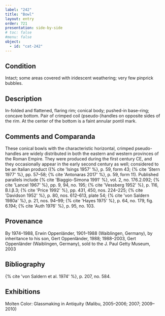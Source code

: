 ```yaml
---
label: "242"
title: "Bowl"
layout: entry
order: 721
presentation: side-by-side
# toc: false
#menu: false 
object:
  - id: "cat-242"
---
```


## Condition

Intact; some areas covered with iridescent weathering; very few pinprick bubbles.

## Description

In-folded and flattened, flaring rim; conical body; pushed-in base-ring; concave bottom. Pair of crimped coil (pseudo-)handles on opposite sides of the rim. At the center of the bottom is a faint annular pontil mark.

## Comments and Comparanda

These conical bowls with the characteristic horizontal, crimped pseudo-handles are widely distributed in both the eastern and western provinces of the Roman Empire. They were produced during the first century CE, and they occasionally appear in the early second century as well; considered to be an Italian product ({% cite 'Isings 1957' %}, p. 59, form 43; {% cite 'Stern 1977' %}, pp. 57–58; {% cite 'Antonaras 2017' %}, p. 59, form 11). Published parallels include {% cite 'Biaggio-Simona 1991' %}, vol. 2, no. 176.2.092; {% cite 'Lancel 1967' %}, pp. 9, 94, no. 195; {% cite 'Vessberg 1952' %}, p. 116, Β.Ι.β.3; {% cite 'Price 1992' %}, pp. 431, 450, nos. 224–225; {% cite 'Davidson 1952' %}, p. 80, nos. 612–613, plate 54; {% cite 'von Saldern 1980a' %}, p. 21, nos. 94–99; {% cite 'Hayes 1975' %}, p. 64, no. 179, fig. 6.194; {% cite 'Auth 1976' %}, p. 95, no. 103.

## Provenance

By 1974–1988, Erwin Oppenländer, 1901–1988 (Waiblingen, Germany), by inheritance to his son, Gert Oppenländer, 1988; 1988–2003, Gert Oppenländer (Waiblingen, Germany), sold to the J. Paul Getty Museum, 2003

## Bibliography

{% cite 'von Saldern et al. 1974' %}, p. 207, no. 584.

## Exhibitions

Molten Color: Glassmaking in Antiquity (Malibu, 2005–2006; 2007; 2009–2010)